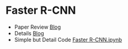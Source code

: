 # Faster R-CNN
- Paper Review [Blog](https://www.notion.so/pervin0527/Faster-R-CNN-Towards-Real-Time-Object-Detection-with-Region-Proposal-Networks-8d7a4e0e3cb748f1b22b23d0c6c34c14)
- Details [Blog](https://pervin0527.notion.site/Faster-R-CNN-Detail-c08a0b0005ee4d6d8740619858728fa3?pvs=4)
- Simple but Detail Code [Faster R-CNN.ipynb](./faster_r_cnn.ipynb)